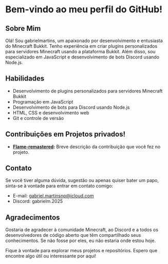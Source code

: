 # Bem-vindo ao meu perfil do GitHub!

## Sobre Mim
Olá! Sou gabrielmartins, um apaixonado por desenvolvimento e entusiasta do Minecraft Bukkit. Tenho experiência em criar plugins personalizados para servidores Minecraft usando a plataforma Bukkit. Além disso, sou especializado em JavaScript e desenvolvimento de bots Discord usando Node.js.

## Habilidades

- Desenvolvimento de plugins personalizados para servidores Minecraft Bukkit
- Programação em JavaScript
- Desenvolvimento de bots para Discord usando Node.js
- HTML, CSS e desenvolvimento web
- Git e controle de versão

## Contribuições em Projetos privados!

- **[Flame-remastered]([link-para-o-repositório](https://github.com/flamemc-remastered)):** Breve descrição da contribuição que você fez no projeto.

## Contato

Se você tiver alguma dúvida, sugestão ou apenas quiser bater um papo, sinta-se à vontade para entrar em contato comigo:

- E-mail: gabriel.martinsnp@icloud.com
- Discord: gabrielm.2025

## Agradecimentos

Gostaria de agradecer à comunidade Minecraft, ao Discord e a todos os desenvolvedores de código aberto que têm compartilhado seus conhecimentos. Se não fosse por eles, eu não estaria onde estou hoje.

Fique à vontade para explorar meus projetos e repositórios. Espero que encontre algo útil ou interessante por aqui!

